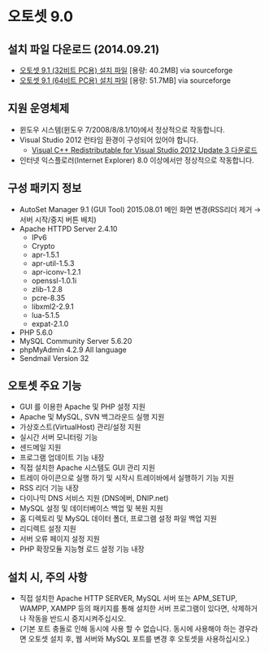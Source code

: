 # 오토셋 9.0

## 설치 파일 다운로드 (2014.09.21)

* [오토셋 9.1 (32비트 PC용) 설치 파일](http://sourceforge.net/projects/project-autoset/files/AutoSet9/9.1/AutoSet910_x32.exe/download) [용량: 40.2MB] via sourceforge
* [오토셋 9.1 (64비트 PC용) 설치 파일](http://sourceforge.net/projects/project-autoset/files/AutoSet9/AutoSet910_x64.exe/download) [용량: 51.7MB] via sourceforge

## 지원 운영체제
* 윈도우 시스템(윈도우 7/2008/8/8.1/10)에서 정상적으로 작동합니다.
* Visual Studio 2012 런타임 환경이 구성되어 있어야 합니다.
	* [Visual C++ Redistributable for Visual Studio 2012 Update 3 다운로드](http://www.microsoft.com/en-us/download/details.aspx?id=30679)
* 인터넷 익스플로러(Internet Explorer) 8.0 이상에서만 정상적으로 작동합니다.

## 구성 패키지 정보
* AutoSet Manager 9.1 (GUI Tool) 2015.08.01 메인 화면 변경(RSS리더 제거 → 서버 시작/중지 버튼 배치)
* Apache HTTPD Server 2.4.10
	* IPv6
    * Crypto
    * apr-1.5.1
    * apr-util-1.5.3
    * apr-iconv-1.2.1
    * openssl-1.0.1i
    * zlib-1.2.8
    * pcre-8.35
    * libxml2-2.9.1
    * lua-5.1.5
    * expat-2.1.0
* PHP 5.6.0
* MySQL Community Server 5.6.20
* phpMyAdmin 4.2.9 All language
* Sendmail Version 32

## 오토셋 주요 기능

* GUI 를 이용한 Apache 및 PHP 설정 지원
* Apache 및 MySQL, SVN 백그라운드 실행 지원
* 가상호스트(VirtualHost) 관리/설정 지원
* 실시간 서버 모니터링 기능
* 센드메일 지원
* 프로그램 업데이트 기능 내장
* 직접 설치한 Apache 시스템도 GUI 관리 지원
* 트레이 아이콘으로 실행 하기 및 시작시 트레이바에서 실행하기 기능 지원
* RSS 리더 기능 내장
* 다이나믹 DNS 서비스 지원 (DNS에버, DNIP.net)
* MySQL 설정 및 데이터베이스 백업 및 복원 지원
* 홈 디렉토리 및 MySQL 데이터 폴더, 프로그램 설정 파일 백업 지원
* 리디렉트 설정 지원
* 서버 오류 페이지 설정 지원
* PHP 확장모듈 지능형 로드 설정 기능 내장

## 설치 시, 주의 사항

* 직접 설치한 Apache HTTP SERVER, MySQL 서버 또는 APM_SETUP, WAMPP, XAMPP 등의 패키지를 통해 설치한 서버 프로그램이 있다면, 삭제하거나 작동을 반드시 중지시켜주십시오.
* (기본 포트 충돌로 인해 동시에 사용 할 수 없습니다. 동시에 사용해야 하는 경우라면 오토셋 설치 후, 웹 서버와 MySQL 포트를 변경 후 오토셋을 사용하십시오.)

